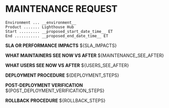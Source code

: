 # MAINTENANCE REQUEST

```
Environment ... __environment__
Product ....... Lighthouse Hub
Start ......... __proposed_start_date_time__ ET
End ........... __proposed_end_date_time__ ET
```

**SLA OR PERFORMANCE IMPACTS**
${SLA_IMPACTS}

**WHAT MAINTAINERS SEE NOW VS AFTER**
${MAINTENANCE_SEE_AFTER}

**WHAT USERS SEE NOW VS AFTER**
${USERS_SEE_AFTER}

**DEPLOYMENT PROCEDURE**
${DEPLOYMENT_STEPS}

**POST-DEPLOYMENT VERIFICATION**
${POST_DEPLOYMENT_VERIFICATION_STEPS}

**ROLLBACK PROCEDURE**
${ROLLBACK_STEPS}
